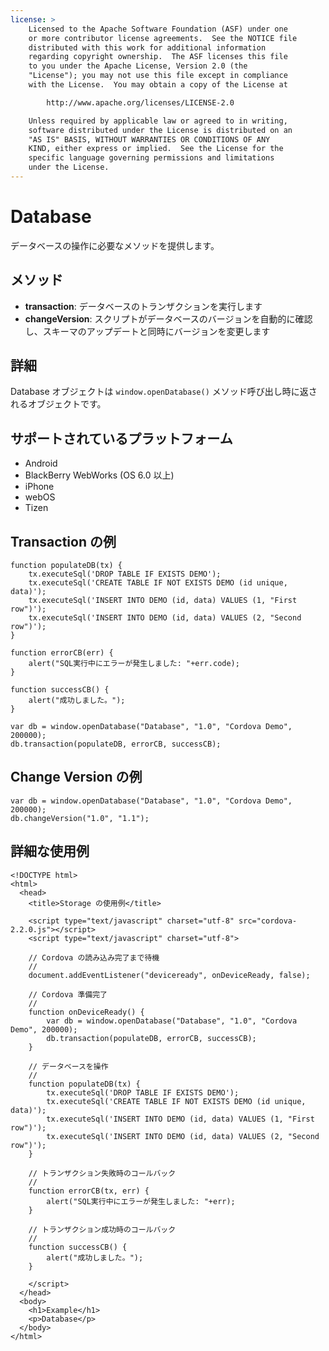 ```yaml
---
license: >
    Licensed to the Apache Software Foundation (ASF) under one
    or more contributor license agreements.  See the NOTICE file
    distributed with this work for additional information
    regarding copyright ownership.  The ASF licenses this file
    to you under the Apache License, Version 2.0 (the
    "License"); you may not use this file except in compliance
    with the License.  You may obtain a copy of the License at

        http://www.apache.org/licenses/LICENSE-2.0

    Unless required by applicable law or agreed to in writing,
    software distributed under the License is distributed on an
    "AS IS" BASIS, WITHOUT WARRANTIES OR CONDITIONS OF ANY
    KIND, either express or implied.  See the License for the
    specific language governing permissions and limitations
    under the License.
---
```


Database
=======

データベースの操作に必要なメソッドを提供します。

メソッド
-------

- __transaction__: データベースのトランザクションを実行します
- __changeVersion__: スクリプトがデータベースのバージョンを自動的に確認し、スキーマのアップデートと同時にバージョンを変更します

詳細
-------

Database オブジェクトは `window.openDatabase()` メソッド呼び出し時に返されるオブジェクトです。

サポートされているプラットフォーム
-------------------

- Android
- BlackBerry WebWorks (OS 6.0 以上)
- iPhone
- webOS
- Tizen

Transaction の例
------------------
    function populateDB(tx) {
        tx.executeSql('DROP TABLE IF EXISTS DEMO');
        tx.executeSql('CREATE TABLE IF NOT EXISTS DEMO (id unique, data)');
        tx.executeSql('INSERT INTO DEMO (id, data) VALUES (1, "First row")');
        tx.executeSql('INSERT INTO DEMO (id, data) VALUES (2, "Second row")');
    }

    function errorCB(err) {
        alert("SQL実行中にエラーが発生しました: "+err.code);
    }

    function successCB() {
        alert("成功しました。");
    }

    var db = window.openDatabase("Database", "1.0", "Cordova Demo", 200000);
    db.transaction(populateDB, errorCB, successCB);

Change Version の例
-------------------

    var db = window.openDatabase("Database", "1.0", "Cordova Demo", 200000);
    db.changeVersion("1.0", "1.1");

詳細な使用例
------------

    <!DOCTYPE html>
    <html>
      <head>
        <title>Storage の使用例</title>

        <script type="text/javascript" charset="utf-8" src="cordova-2.2.0.js"></script>
        <script type="text/javascript" charset="utf-8">

        // Cordova の読み込み完了まで待機
        //
        document.addEventListener("deviceready", onDeviceReady, false);

        // Cordova 準備完了
        //
        function onDeviceReady() {
            var db = window.openDatabase("Database", "1.0", "Cordova Demo", 200000);
            db.transaction(populateDB, errorCB, successCB);
        }

        // データベースを操作 
        //
        function populateDB(tx) {
            tx.executeSql('DROP TABLE IF EXISTS DEMO');
            tx.executeSql('CREATE TABLE IF NOT EXISTS DEMO (id unique, data)');
            tx.executeSql('INSERT INTO DEMO (id, data) VALUES (1, "First row")');
            tx.executeSql('INSERT INTO DEMO (id, data) VALUES (2, "Second row")');
        }

        // トランザクション失敗時のコールバック
        //
        function errorCB(tx, err) {
            alert("SQL実行中にエラーが発生しました: "+err);
        }

        // トランザクション成功時のコールバック
        //
        function successCB() {
            alert("成功しました。");
        }

        </script>
      </head>
      <body>
        <h1>Example</h1>
        <p>Database</p>
      </body>
    </html>


